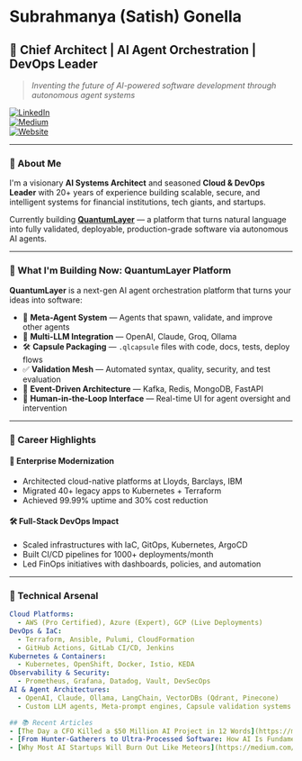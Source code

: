 # Subrahmanya (Satish) Gonella

## 🚀 Chief Architect | AI Agent Orchestration | DevOps Leader

> *Inventing the future of AI-powered software development through autonomous agent systems*

[![LinkedIn](https://img.shields.io/badge/LinkedIn-Connect-blue?logo=linkedin)](https://www.linkedin.com/in/satishgonella)  
[![Medium](https://img.shields.io/badge/Medium-Follow-black?logo=medium)](https://medium.com/@satishgonella)  
[![Website](https://img.shields.io/badge/Website-QuantumLayer-purple?logo=vercel)](https://quantumlayerplatform.com)

---

### 👋 About Me

I'm a visionary **AI Systems Architect** and seasoned **Cloud & DevOps Leader** with 20+ years of experience building scalable, secure, and intelligent systems for financial institutions, tech giants, and startups.  

Currently building **[QuantumLayer](https://quantumlayerplatform.com)** — a platform that turns natural language into fully validated, deployable, production-grade software via autonomous AI agents.

---

### 🌟 What I'm Building Now: QuantumLayer Platform

**QuantumLayer** is a next-gen AI agent orchestration platform that turns your ideas into software:

- 🤖 **Meta-Agent System** — Agents that spawn, validate, and improve other agents  
- 🧠 **Multi-LLM Integration** — OpenAI, Claude, Groq, Ollama  
- 🛠️ **Capsule Packaging** — `.qlcapsule` files with code, docs, tests, deploy flows  
- ✅ **Validation Mesh** — Automated syntax, quality, security, and test evaluation  
- 📡 **Event-Driven Architecture** — Kafka, Redis, MongoDB, FastAPI  
- 🧩 **Human-in-the-Loop Interface** — Real-time UI for agent oversight and intervention  

---

### 💼 Career Highlights

#### 🏦 Enterprise Modernization
- Architected cloud-native platforms at Lloyds, Barclays, IBM  
- Migrated 40+ legacy apps to Kubernetes + Terraform  
- Achieved 99.99% uptime and 30% cost reduction  

#### 🛠️ Full-Stack DevOps Impact
- Scaled infrastructures with IaC, GitOps, Kubernetes, ArgoCD  
- Built CI/CD pipelines for 1000+ deployments/month  
- Led FinOps initiatives with dashboards, policies, and automation  

---

### 🧰 Technical Arsenal

```yaml
Cloud Platforms:
  - AWS (Pro Certified), Azure (Expert), GCP (Live Deployments)
DevOps & IaC:
  - Terraform, Ansible, Pulumi, CloudFormation
  - GitHub Actions, GitLab CI/CD, Jenkins
Kubernetes & Containers:
  - Kubernetes, OpenShift, Docker, Istio, KEDA
Observability & Security:
  - Prometheus, Grafana, Datadog, Vault, DevSecOps
AI & Agent Architectures:
  - OpenAI, Claude, Ollama, LangChain, VectorDBs (Qdrant, Pinecone)
  - Custom LLM agents, Meta-prompt engines, Capsule validation systems

## 📚 Recent Articles
- [The Day a CFO Killed a $50 Million AI Project in 12 Words](https://medium.com/@ssatish.gonella/the-day-a-cfo-killed-a-50-million-ai-project-in-12-words-97aa8c9bb817?source=rss-2065136b84d0------2)
- [From Hunter-Gatherers to Ultra-Processed Software: How AI Is Fundamentally Changing the Way We…](https://medium.com/@ssatish.gonella/from-hunter-gatherers-to-ultra-processed-software-how-ai-is-fundamentally-changing-the-way-we-8419585662da?source=rss-2065136b84d0------2)
- [Why Most AI Startups Will Burn Out Like Meteors](https://medium.com/@ssatish.gonella/why-most-ai-startups-will-burn-out-like-meteors-45b0d23ee881?source=rss-2065136b84d0------2)
